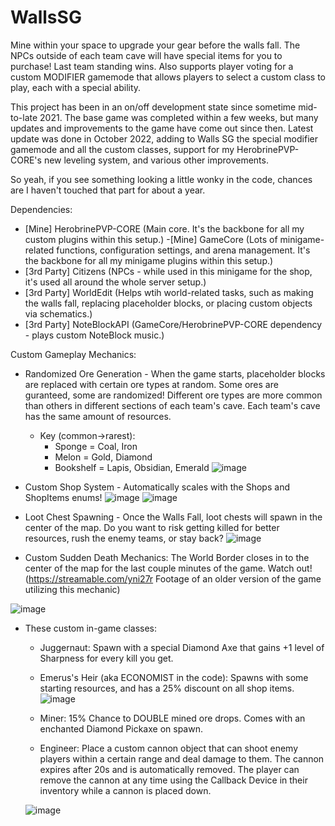 # WallsSG
Mine within your space to upgrade your gear before the walls fall. The NPCs outside of each team cave will have special items for you to purchase! Last team standing wins. Also supports player voting for a custom MODIFIER gamemode that allows players to select a custom class to play, each with a special ability.


This project has been in an on/off development state since sometime mid-to-late 2021. The base game was completed within a few weeks, but many updates and improvements to the game have come out since then. Latest update was done in October 2022, adding to Walls SG the special modifier gamemode and all the custom classes, support for my HerobrinePVP-CORE's new leveling system, and various other improvements.

So yeah, if you see something looking a little wonky in the code, chances are I haven't touched that part for about a year.


Dependencies:

- [Mine] HerobrinePVP-CORE (Main core. It's the backbone for all my custom plugins within this setup.)
-[Mine] GameCore (Lots of minigame-related functions, configuration settings, and arena management. It's the backbone for all my minigame plugins within this setup.)
- [3rd Party] Citizens (NPCs - while used in this minigame for the shop, it's used all around the whole server setup.)
- [3rd Party] WorldEdit (Helps wtih world-related tasks, such as making the walls fall, replacing placeholder blocks, or placing custom objects via schematics.)
- [3rd Party] NoteBlockAPI (GameCore/HerobrinePVP-CORE dependency - plays custom NoteBlock music.)


Custom Gameplay Mechanics:

- Randomized Ore Generation - When the game starts, placeholder blocks are replaced with certain ore types at random. Some ores are guranteed, some are randomized! Different ore types are more common than others in different sections of each team's cave. Each team's cave has the same amount of resources.
  - Key (common->rarest): 
      - Sponge = Coal, Iron
      - Melon = Gold, Diamond
      - Bookshelf = Lapis, Obsidian, Emerald
![image](https://user-images.githubusercontent.com/74119793/198732055-afa7a80a-6720-4a22-bebc-2d2f3908b989.png)


- Custom Shop System - Automatically scales with the Shops and ShopItems enums!
![image](https://user-images.githubusercontent.com/74119793/198731127-6fbe864d-37fc-44f7-90ae-cf025caacfad.png)
![image](https://user-images.githubusercontent.com/74119793/198731166-00f233ec-bc9b-42a8-a601-4a2a08449b4c.png)

- Loot Chest Spawning - Once the Walls Fall, loot chests will spawn in the center of the map. Do you want to risk getting killed for better resources, rush the enemy teams, or stay back? 
![image](https://user-images.githubusercontent.com/74119793/198731426-5eee3c73-f9e9-4bbf-85e6-6ea76c249e6d.png)

- Custom Sudden Death Mechanics: The World Border closes in to the center of the map for the last couple minutes of the game. Watch out! (https://streamable.com/yni27r Footage of an older version of the game utilizing this mechanic)

![image](https://user-images.githubusercontent.com/74119793/198730927-618f6192-769d-40d8-a982-12393bbbf419.png)
- These custom in-game classes:
  - Juggernaut: Spawn with a special Diamond Axe that gains +1 level of Sharpness for every kill you get.
  - Emerus's Heir (aka ECONOMIST in the code): Spawns with some starting resources, and has a 25% discount on all shop items.
  ![image](https://user-images.githubusercontent.com/74119793/198731246-9ee6dca2-c6bb-4745-aecf-f16731874778.png)

  - Miner: 15% Chance to DOUBLE mined ore drops. Comes with an enchanted Diamond Pickaxe on spawn.
  - Engineer: Place a custom cannon object that can shoot enemy players within a certain range and deal damage to them. The cannon expires after 20s and is automatically removed. The player can remove the cannon at any time using the Callback Device in their inventory while a cannon is placed down.
  
  ![image](https://user-images.githubusercontent.com/74119793/198731320-49fc391d-45f1-4ce1-ba2b-75afd746127d.png)

 
 
